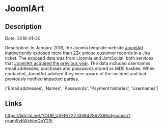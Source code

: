 # JoomlArt

## Description

Date: 2018-01-30

Description:
In January 2018, the Joomla template website <a href="https://www.joomlart.com/" target="_blank" rel="noopener">JoomlArt</a> inadvertently exposed more than 22k unique customer records in a Jira ticket. The exposed data was from iJoomla and JomSocial, both services that <a href="https://www.joomlart.com/blog/joomlart-acquires-ijoomla-and-jomsocial" target="_blank" rel="noopener">JoomlArt acquired the previous year</a>. The data included usernames, email addresses, purchases and passwords stored as MD5 hashes. When contacted, JoomlArt advised they were aware of the incident and had previously notified impacted parties.


['Email addresses', 'Names', 'Passwords', 'Payment histories', 'Usernames']

## Links

https://link-to.net/YOUR_USER/722.133942862398/dynamic/?r=am9vbWxhcnQuY29t